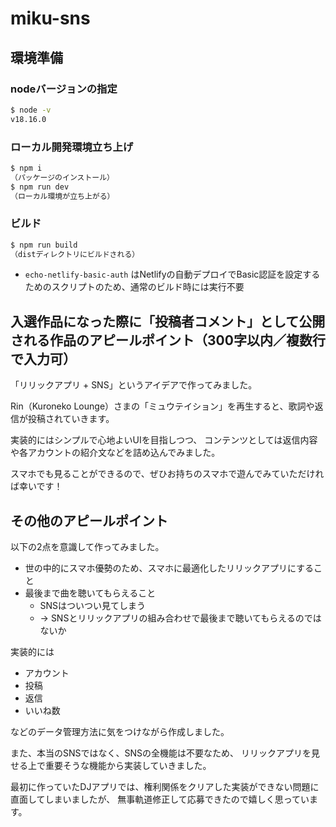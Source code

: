 # miku-sns

## 環境準備

### nodeバージョンの指定

``` bash
$ node -v
v18.16.0
```

### ローカル開発環境立ち上げ

``` bash
$ npm i
（パッケージのインストール）
$ npm run dev
（ローカル環境が立ち上がる）
```

### ビルド

``` bash
$ npm run build
（distディレクトリにビルドされる）
```

- `echo-netlify-basic-auth` はNetlifyの自動デプロイでBasic認証を設定するためのスクリプトのため、通常のビルド時には実行不要

## 入選作品になった際に「投稿者コメント」として公開される作品のアピールポイント（300字以内／複数行で入力可）

「リリックアプリ + SNS」というアイデアで作ってみました。

Rin（Kuroneko Lounge）さまの「ミュウテイション」を再生すると、歌詞や返信が投稿されていきます。

実装的にはシンプルで心地よいUIを目指しつつ、
コンテンツとしては返信内容や各アカウントの紹介文などを詰め込んでみました。

スマホでも見ることができるので、ぜひお持ちのスマホで遊んでみていただければ幸いです！

## その他のアピールポイント

以下の2点を意識して作ってみました。

- 世の中的にスマホ優勢のため、スマホに最適化したリリックアプリにすること
- 最後まで曲を聴いてもらえること
  - SNSはついつい見てしまう
  - → SNSとリリックアプリの組み合わせで最後まで聴いてもらえるのではないか

実装的には

- アカウント
- 投稿
- 返信
- いいね数

などのデータ管理方法に気をつけながら作成しました。

また、本当のSNSではなく、SNSの全機能は不要なため、
リリックアプリを見せる上で重要そうな機能から実装していきました。

最初に作っていたDJアプリでは、権利関係をクリアした実装ができない問題に直面してしまいましたが、
無事軌道修正して応募できたので嬉しく思っています。
